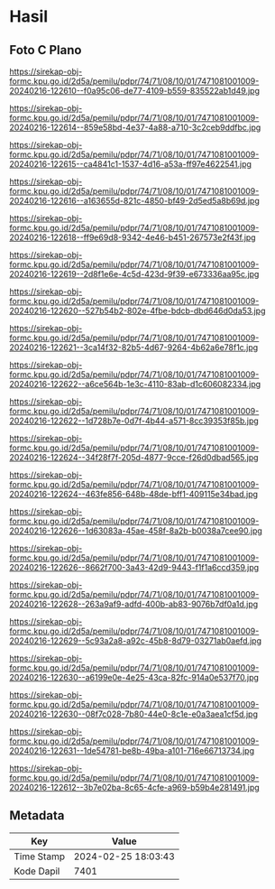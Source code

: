 # Hasil

## Foto C Plano

https://sirekap-obj-formc.kpu.go.id/2d5a/pemilu/pdpr/74/71/08/10/01/7471081001009-20240216-122610--f0a95c06-de77-4109-b559-835522ab1d49.jpg

https://sirekap-obj-formc.kpu.go.id/2d5a/pemilu/pdpr/74/71/08/10/01/7471081001009-20240216-122614--859e58bd-4e37-4a88-a710-3c2ceb9ddfbc.jpg

https://sirekap-obj-formc.kpu.go.id/2d5a/pemilu/pdpr/74/71/08/10/01/7471081001009-20240216-122615--ca4841c1-1537-4d16-a53a-ff97e4622541.jpg

https://sirekap-obj-formc.kpu.go.id/2d5a/pemilu/pdpr/74/71/08/10/01/7471081001009-20240216-122616--a163655d-821c-4850-bf49-2d5ed5a8b69d.jpg

https://sirekap-obj-formc.kpu.go.id/2d5a/pemilu/pdpr/74/71/08/10/01/7471081001009-20240216-122618--ff9e69d8-9342-4e46-b451-267573e2f43f.jpg

https://sirekap-obj-formc.kpu.go.id/2d5a/pemilu/pdpr/74/71/08/10/01/7471081001009-20240216-122619--2d8f1e6e-4c5d-423d-9f39-e673336aa95c.jpg

https://sirekap-obj-formc.kpu.go.id/2d5a/pemilu/pdpr/74/71/08/10/01/7471081001009-20240216-122620--527b54b2-802e-4fbe-bdcb-dbd646d0da53.jpg

https://sirekap-obj-formc.kpu.go.id/2d5a/pemilu/pdpr/74/71/08/10/01/7471081001009-20240216-122621--3ca14f32-82b5-4d67-9264-4b62a6e78f1c.jpg

https://sirekap-obj-formc.kpu.go.id/2d5a/pemilu/pdpr/74/71/08/10/01/7471081001009-20240216-122622--a6ce564b-1e3c-4110-83ab-d1c606082334.jpg

https://sirekap-obj-formc.kpu.go.id/2d5a/pemilu/pdpr/74/71/08/10/01/7471081001009-20240216-122622--1d728b7e-0d7f-4b44-a571-8cc39353f85b.jpg

https://sirekap-obj-formc.kpu.go.id/2d5a/pemilu/pdpr/74/71/08/10/01/7471081001009-20240216-122624--34f28f7f-205d-4877-9cce-f26d0dbad565.jpg

https://sirekap-obj-formc.kpu.go.id/2d5a/pemilu/pdpr/74/71/08/10/01/7471081001009-20240216-122624--463fe856-648b-48de-bff1-409115e34bad.jpg

https://sirekap-obj-formc.kpu.go.id/2d5a/pemilu/pdpr/74/71/08/10/01/7471081001009-20240216-122626--1d63083a-45ae-458f-8a2b-b0038a7cee90.jpg

https://sirekap-obj-formc.kpu.go.id/2d5a/pemilu/pdpr/74/71/08/10/01/7471081001009-20240216-122626--8662f700-3a43-42d9-9443-f1f1a6ccd359.jpg

https://sirekap-obj-formc.kpu.go.id/2d5a/pemilu/pdpr/74/71/08/10/01/7471081001009-20240216-122628--263a9af9-adfd-400b-ab83-9076b7df0a1d.jpg

https://sirekap-obj-formc.kpu.go.id/2d5a/pemilu/pdpr/74/71/08/10/01/7471081001009-20240216-122629--5c93a2a8-a92c-45b8-8d79-03271ab0aefd.jpg

https://sirekap-obj-formc.kpu.go.id/2d5a/pemilu/pdpr/74/71/08/10/01/7471081001009-20240216-122630--a6199e0e-4e25-43ca-82fc-914a0e537f70.jpg

https://sirekap-obj-formc.kpu.go.id/2d5a/pemilu/pdpr/74/71/08/10/01/7471081001009-20240216-122630--08f7c028-7b80-44e0-8c1e-e0a3aea1cf5d.jpg

https://sirekap-obj-formc.kpu.go.id/2d5a/pemilu/pdpr/74/71/08/10/01/7471081001009-20240216-122631--1de54781-be8b-49ba-a101-716e66713734.jpg

https://sirekap-obj-formc.kpu.go.id/2d5a/pemilu/pdpr/74/71/08/10/01/7471081001009-20240216-122612--3b7e02ba-8c65-4cfe-a969-b59b4e281491.jpg


## Metadata

| Key        | Value               |
| ---------- | ------------------- |
| Time Stamp | 2024-02-25 18:03:43 |
| Kode Dapil | 7401                |



